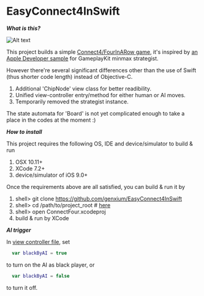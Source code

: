# EasyConnect4InSwift

***What is this?***

![Alt text](http://7xljmm.dl1.z0.glb.clouddn.com/ConnectFour.png "Game Screenshot")

This project builds a simple [Connect4/FourInARow game](https://en.wikipedia.org/wiki/Connect_Four), it's inspired by [an Apple Developer sample](https://developer.apple.com/library/ios/samplecode/FourInARow) for GameplayKit minmax strategist.

However there're several significant differences other than the use of Swift (thus shorter code length) instead of Objective-C.

1. Additional 'ChipNode' view class for better readibility.
2. Unified view-controller entry/method for either human or AI moves.  
3. Temporarily removed the strategist instance.

The state automata for 'Board' is not yet complicated enough to take a place in the codes at the moment :)

***How to install***

This project requires the following OS, IDE and device/simulator to build & run

1. OSX 10.11+
2. XCode 7.2+
3. device/simulator of iOS 9.0+

Once the requirements above are all satisfied, you can build & run it by 

1. shell> git clone https://github.com/genxium/EasyConnect4InSwift
2. shell> cd /path/to/project_root # [here](https://github.com/genxium/EasyConnect4InSwift)
3. shell> open ConnectFour.xcodeproj
4. build & run by XCode

***AI trigger***

In [view controller file](https://github.com/genxium/EasyConnect4InSwift/blob/master/ConnectFour/GameViewController.swift), set 

```swift
  var blackByAI = true
```

to turn on the AI as black player, or

```swift
  var blackByAI = false
```

to turn it off.
